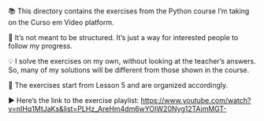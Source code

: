 📚 This directory contains the exercises from the Python course I’m taking on the Curso em Vídeo platform.

📝 It’s not meant to be structured. It’s just a way for interested people to follow my progress.

💡 I solve the exercises on my own, without looking at the teacher’s answers. So, many of my solutions will be different from those shown in the course.

📅 The exercises start from Lesson 5 and are organized accordingly.

▶️ Here’s the link to the exercise playlist: https://www.youtube.com/watch?v=nIHq1MtJaKs&list=PLHz_AreHm4dm6wYOIW20Nyg12TAjmMGT-
